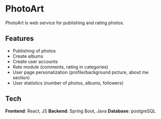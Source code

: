 # PhotoArt

PhotoArt is web service for publishing and rating photos. 

## Features

- Publishing of photos
- Create albums
- Create user accounts
- Rate module (comments, rating in categories)
- User page personalization (profile/background picture, about me section)
- User statistics (number of photos, albums, followers)

## Tech

**Frontend**: React, JS
**Backend**: Spring Boot, Java
**Database**: postgreSQL
